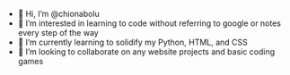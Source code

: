 - 👋 Hi, I’m @chionabolu
- 👀 I’m interested in learning to code without referring to google or notes every step of the way
- 🌱 I’m currently learning to solidify my Python, HTML, and CSS
- 💞️ I’m looking to collaborate on any website projects and basic coding games

<!---
chionabolu/chionabolu is a ✨ special ✨ repository because its `README.md` (this file) appears on your GitHub profile.
You can click the Preview link to take a look at your changes.
--->
